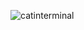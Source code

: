 ![catinterminal](https://user-images.githubusercontent.com/13470524/115069669-e99a1c80-9ec1-11eb-9aea-82067c252af8.png)
